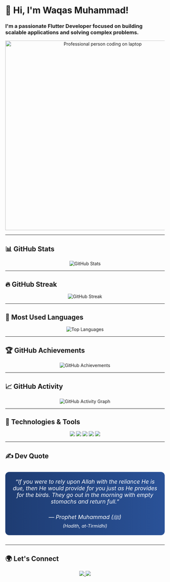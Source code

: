 # 👋 Hi, I'm Waqas Muhammad!

### I'm a passionate **Flutter Developer** focused on building scalable applications and solving complex problems.

<p align="center">
  <img src="https://media.giphy.com/media/l0MYt5jPR6QX5pnqM/giphy.gif" width="600" alt="Professional person coding on laptop" />
</p>

---

## 📊 GitHub Stats

<p align="center">
  <img src="https://github-readme-stats.vercel.app/api?username=IamWaqasMuhammad&show_icons=true&theme=tokyonight&count_private=true" alt="GitHub Stats" />
</p>

---

## 🔥 GitHub Streak

<p align="center">
  <img src="https://streak-stats.demolab.com/?user=IamWaqasMuhammad&theme=tokyonight" alt="GitHub Streak" />
</p>

---

## 🌟 Most Used Languages

<p align="center">
  <img src="https://github-readme-stats.vercel.app/api/top-langs/?username=IamWaqasMuhammad&layout=compact&theme=tokyonight" alt="Top Languages" />
</p>

---

## 🏆 GitHub Achievements

<p align="center">
  <img src="https://github-profile-trophy.vercel.app/?username=IamWaqasMuhammad&theme=radical&margin-w=10" alt="GitHub Achievements" />
</p>

---

## 📈 GitHub Activity

<p align="center">
  <img src="https://activity-graph.herokuapp.com/graph?username=IamWaqasMuhammad&theme=react-dark&hide_border=true" alt="GitHub Activity Graph" />
</p>

---

## 🚀 Technologies & Tools

<p align="center">
  <img src="https://img.shields.io/badge/Flutter-%2302569B.svg?style=for-the-badge&logo=flutter&logoColor=white" />
  <img src="https://img.shields.io/badge/Dart-%230175C2.svg?style=for-the-badge&logo=dart&logoColor=white" />
  <img src="https://img.shields.io/badge/GitHub-%23181717.svg?style=for-the-badge&logo=github&logoColor=white" />
  <img src="https://img.shields.io/badge/Visual_Studio_Code-007ACC.svg?style=for-the-badge&logo=visual-studio-code&logoColor=white" />
  <img src="https://img.shields.io/badge/Firebase-FFCA28.svg?style=for-the-badge&logo=firebase&logoColor=black" />
</p>

---

## ✍️ Dev Quote

<div align="center" style="background: linear-gradient(90deg, #1e3c72 0%, #2a5298 100%); color: white; padding: 20px; border-radius: 12px; margin: 30px auto; max-width: 700px; font-style: italic; font-size: 1.1rem;">
  “If you were to rely upon Allah with the reliance He is due, then He would provide for you just as He provides for the birds. They go out in the morning with empty stomachs and return full.”  
  <br/><br/>
  — Prophet Muhammad (ﷺ)  
  <br/>
  <sub><i>(Hadith, at-Tirmidhi)</i></sub>
</div>

---

## 🌍 Let's Connect

<p align="center">
  <a href="https://www.linkedin.com/in/waqas-muhammad-0ba609290" target="_blank">
    <img src="https://img.shields.io/badge/LinkedIn-%230077B5.svg?style=for-the-badge&logo=linkedin&logoColor=white" />
  </a>
  <a href="https://github.com/IamWaqasMuhammad" target="_blank">
    <img src="https://img.shields.io/badge/GitHub-%23181717.svg?style=for-the-badge&logo=github&logoColor=white" />
  </a>
</p>
